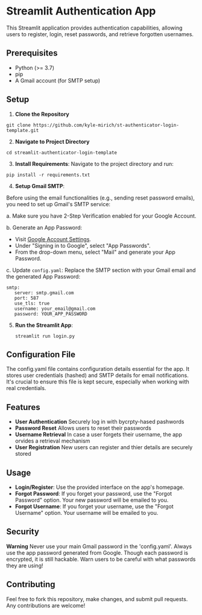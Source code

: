 # Streamlit Authentication App

This Streamlit application provides authentication capabilities, allowing users to register, login, reset passwords, and retrieve forgotten usernames.

## Prerequisites
- Python (>= 3.7)
- pip
- A Gmail account (for SMTP setup)

## Setup

1. **Clone the Repository**


`
git clone https://github.com/kyle-mirich/st-authenticator-login-template.git
`


2. **Navigate to Project Directory**

`
cd streamlit-authenticator-login-template
`



3. **Install Requirements**:
Navigate to the project directory and run:

`
pip install -r requirements.txt
`


4. **Setup Gmail SMTP**:

Before using the email functionalities (e.g., sending reset password emails), you need to set up Gmail's SMTP service:

a. Make sure you have 2-Step Verification enabled for your Google Account.

b. Generate an App Password:
   - Visit [Google Account Settings](https://myaccount.google.com/security).
   - Under "Signing in to Google", select "App Passwords".
   - From the drop-down menu, select "Mail" and generate your App Password.

c. Update `config.yaml`:
   Replace the SMTP section with your Gmail email and the generated App Password:
   ```
   smtp:
      server: smtp.gmail.com
      port: 587
      use_tls: true
      username: your_email@gmail.com
      password: YOUR_APP_PASSWORD
   ```

5. **Run the Streamlit App**:

   `streamlit run login.py`




## Configuration File

The config.yaml file contains configuration details essential for the app. It stores user credentials (hashed) and SMTP details for email notifications. It's crucial to ensure this file is kept secure, especially when working with real credentials.
## Features
- **User Authentication** Securely log in with bycrpty-hased pashwords
- **Password Reset** Allows users to reset their passwords
- **Username Retrieval** In case a user forgets their username, the app orvides a retrieval mechanism
- **User Registration** New users can register and thier details are securely stored
## Usage

- **Login/Register**: Use the provided interface on the app's homepage.
- **Forgot Password**: If you forget your password, use the "Forgot Password" option. Your new password will be emailed to you.
- **Forgot Username**: If you forget your username, use the "Forgot Username" option. Your username will be emailed to you.
## Security

**Warning** Never use your main Gmail password in the 'config.yaml'. Always use the app password generated from Google. Though each password is encrypted, it is still hackable. Warn users to be careful with what passwords they are using!


## Contributing

Feel free to fork this repository, make changes, and submit pull requests. Any contributions are welcome!


